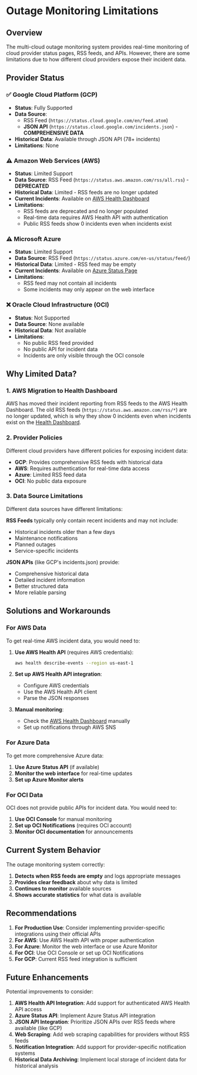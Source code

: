 # Outage Monitoring Limitations

## Overview

The multi-cloud outage monitoring system provides real-time monitoring of cloud provider status pages, RSS feeds, and APIs. However, there are some limitations due to how different cloud providers expose their incident data.

## Provider Status

### ✅ Google Cloud Platform (GCP)
- **Status**: Fully Supported
- **Data Source**: 
  - RSS Feed (`https://status.cloud.google.com/en/feed.atom`)
  - **JSON API** (`https://status.cloud.google.com/incidents.json`) - **COMPREHENSIVE DATA**
- **Historical Data**: Available through JSON API (78+ incidents)
- **Limitations**: None

### ⚠️ Amazon Web Services (AWS)
- **Status**: Limited Support
- **Data Source**: RSS Feed (`https://status.aws.amazon.com/rss/all.rss`) - **DEPRECATED**
- **Historical Data**: Limited - RSS feeds are no longer updated
- **Current Incidents**: Available on [AWS Health Dashboard](https://health.aws.amazon.com/health/status)
- **Limitations**: 
  - RSS feeds are deprecated and no longer populated
  - Real-time data requires AWS Health API with authentication
  - Public RSS feeds show 0 incidents even when incidents exist

### ⚠️ Microsoft Azure
- **Status**: Limited Support
- **Data Source**: RSS Feed (`https://status.azure.com/en-us/status/feed/`)
- **Historical Data**: Limited - RSS feed may be empty
- **Current Incidents**: Available on [Azure Status Page](https://status.azure.com/en-us/status/)
- **Limitations**: 
  - RSS feed may not contain all incidents
  - Some incidents may only appear on the web interface

### ❌ Oracle Cloud Infrastructure (OCI)
- **Status**: Not Supported
- **Data Source**: None available
- **Historical Data**: Not available
- **Limitations**: 
  - No public RSS feed provided
  - No public API for incident data
  - Incidents are only visible through the OCI console

## Why Limited Data?

### 1. **AWS Migration to Health Dashboard**
AWS has moved their incident reporting from RSS feeds to the AWS Health Dashboard. The old RSS feeds (`https://status.aws.amazon.com/rss/*`) are no longer updated, which is why they show 0 incidents even when incidents exist on the [Health Dashboard](https://health.aws.amazon.com/health/status).

### 2. **Provider Policies**
Different cloud providers have different policies for exposing incident data:
- **GCP**: Provides comprehensive RSS feeds with historical data
- **AWS**: Requires authentication for real-time data access
- **Azure**: Limited RSS feed data
- **OCI**: No public data exposure

### 3. **Data Source Limitations**
Different data sources have different limitations:

**RSS Feeds** typically only contain recent incidents and may not include:
- Historical incidents older than a few days
- Maintenance notifications
- Planned outages
- Service-specific incidents

**JSON APIs** (like GCP's incidents.json) provide:
- Comprehensive historical data
- Detailed incident information
- Better structured data
- More reliable parsing

## Solutions and Workarounds

### For AWS Data
To get real-time AWS incident data, you would need to:

1. **Use AWS Health API** (requires AWS credentials):
   ```bash
   aws health describe-events --region us-east-1
   ```

2. **Set up AWS Health API integration**:
   - Configure AWS credentials
   - Use the AWS Health API client
   - Parse the JSON responses

3. **Manual monitoring**:
   - Check the [AWS Health Dashboard](https://health.aws.amazon.com/health/status) manually
   - Set up notifications through AWS SNS

### For Azure Data
To get more comprehensive Azure data:

1. **Use Azure Status API** (if available)
2. **Monitor the web interface** for real-time updates
3. **Set up Azure Monitor alerts**

### For OCI Data
OCI does not provide public APIs for incident data. You would need to:

1. **Use OCI Console** for manual monitoring
2. **Set up OCI Notifications** (requires OCI account)
3. **Monitor OCI documentation** for announcements

## Current System Behavior

The outage monitoring system correctly:

1. **Detects when RSS feeds are empty** and logs appropriate messages
2. **Provides clear feedback** about why data is limited
3. **Continues to monitor** available sources
4. **Shows accurate statistics** for what data is available

## Recommendations

1. **For Production Use**: Consider implementing provider-specific integrations using their official APIs
2. **For AWS**: Use AWS Health API with proper authentication
3. **For Azure**: Monitor the web interface or use Azure Monitor
4. **For OCI**: Use OCI Console or set up OCI Notifications
5. **For GCP**: Current RSS feed integration is sufficient

## Future Enhancements

Potential improvements to consider:

1. **AWS Health API Integration**: Add support for authenticated AWS Health API access
2. **Azure Status API**: Implement Azure Status API integration
3. **JSON API Integration**: Prioritize JSON APIs over RSS feeds where available (like GCP)
4. **Web Scraping**: Add web scraping capabilities for providers without RSS feeds
5. **Notification Integration**: Add support for provider-specific notification systems
6. **Historical Data Archiving**: Implement local storage of incident data for historical analysis
